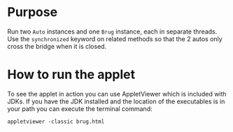 # Purpose
Run two `Auto` instances and one `Brug` instance, each in separate threads. Use the `synchronized` keyword on related methods so that the 2 autos only cross the bridge when it is closed.

# How to run the applet
To see the applet in action you can use AppletViewer which is included with JDKs. If you have the JDK installed and the location of the executables is in your path you can execute the terminal command:

```
appletviewer -classic brug.html
```
